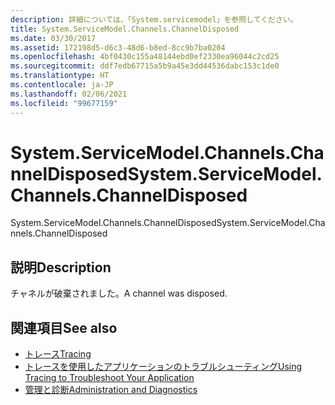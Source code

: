 ```yaml
---
description: 詳細については、「System.servicemodel」を参照してください。
title: System.ServiceModel.Channels.ChannelDisposed
ms.date: 03/30/2017
ms.assetid: 172198d5-d6c3-48d6-b8ed-8cc9b7ba0204
ms.openlocfilehash: 4bf0430c155a48144ebd0ef2330ea96044c2cd25
ms.sourcegitcommit: ddf7edb67715a5b9a45e3dd44536dabc153c1de0
ms.translationtype: HT
ms.contentlocale: ja-JP
ms.lasthandoff: 02/06/2021
ms.locfileid: "99677159"
---
```

# <a name="systemservicemodelchannelschanneldisposed"></a><span data-ttu-id="ac88f-103">System.ServiceModel.Channels.ChannelDisposed</span><span class="sxs-lookup"><span data-stu-id="ac88f-103">System.ServiceModel.Channels.ChannelDisposed</span></span>

<span data-ttu-id="ac88f-104">System.ServiceModel.Channels.ChannelDisposed</span><span class="sxs-lookup"><span data-stu-id="ac88f-104">System.ServiceModel.Channels.ChannelDisposed</span></span>  
  
## <a name="description"></a><span data-ttu-id="ac88f-105">説明</span><span class="sxs-lookup"><span data-stu-id="ac88f-105">Description</span></span>  

 <span data-ttu-id="ac88f-106">チャネルが破棄されました。</span><span class="sxs-lookup"><span data-stu-id="ac88f-106">A channel was disposed.</span></span>  
  
## <a name="see-also"></a><span data-ttu-id="ac88f-107">関連項目</span><span class="sxs-lookup"><span data-stu-id="ac88f-107">See also</span></span>

- [<span data-ttu-id="ac88f-108">トレース</span><span class="sxs-lookup"><span data-stu-id="ac88f-108">Tracing</span></span>](index.md)
- [<span data-ttu-id="ac88f-109">トレースを使用したアプリケーションのトラブルシューティング</span><span class="sxs-lookup"><span data-stu-id="ac88f-109">Using Tracing to Troubleshoot Your Application</span></span>](using-tracing-to-troubleshoot-your-application.md)
- [<span data-ttu-id="ac88f-110">管理と診断</span><span class="sxs-lookup"><span data-stu-id="ac88f-110">Administration and Diagnostics</span></span>](../index.md)
